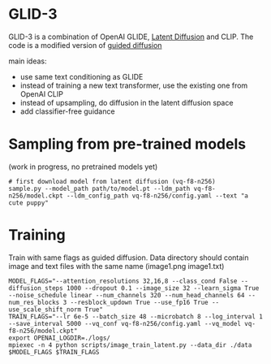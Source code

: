 # GLID-3

GLID-3 is a combination of OpenAI GLIDE, [Latent Diffusion](https://github.com/CompVis/latent-diffusion) and CLIP. The code is a modified version of [guided diffusion](https://github.com/openai/guided-diffusion)

main ideas:
- use same text conditioning as GLIDE
- instead of training a new text transformer, use the existing one from OpenAI CLIP
- instead of upsampling, do diffusion in the latent diffusion space
- add classifier-free guidance

# Sampling from pre-trained models

(work in progress, no pretrained models yet)

```
# first download model from latent diffusion (vq-f8-n256)
sample.py --model_path path/to/model.pt --ldm_path vq-f8-n256/model.ckpt --ldm_config_path vq-f8-n256/config.yaml --text "a cute puppy"
```

# Training

Train with same flags as guided diffusion. Data directory should contain image and text files with the same name (image1.png image1.txt)

```
MODEL_FLAGS="--attention_resolutions 32,16,8 --class_cond False --diffusion_steps 1000 --dropout 0.1 --image_size 32 --learn_sigma True --noise_schedule linear --num_channels 320 --num_head_channels 64 --num_res_blocks 3 --resblock_updown True --use_fp16 True --use_scale_shift_norm True"
TRAIN_FLAGS="--lr 6e-5 --batch_size 48 --microbatch 8 --log_interval 1 --save_interval 5000 --vq_conf vq-f8-n256/config.yaml --vq_model vq-f8-n256/model.ckpt"
export OPENAI_LOGDIR=./logs/
mpiexec -n 4 python scripts/image_train_latent.py --data_dir ./data $MODEL_FLAGS $TRAIN_FLAGS
```
